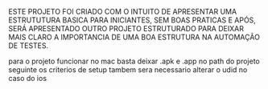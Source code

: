 ESTE PROJETO FOI CRIADO COM O INTUITO DE APRESENTAR UMA ESTRUTUTURA BASICA PARA INICIANTES, SEM BOAS PRATICAS E APÓS, SERÁ APRESENTADO OUTRO PROJETO ESTRUTURADO PARA DEIXAR MAIS CLARO A IMPORTANCIA DE UMA BOA ESTRUTURA NA AUTOMAÇÃO DE TESTES.

para o projeto funcionar no mac basta deixar .apk e .app no path do projeto seguinte os criterios de setup tambem sera necessario alterar o udid no caso do ios